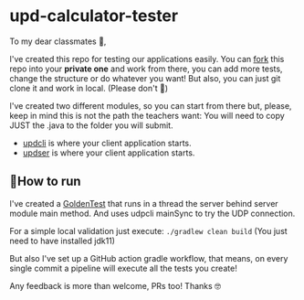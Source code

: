 # upd-calculator-tester
To my dear classmates 💖,

I've created this repo for testing our applications easily.
You can [fork](https://docs.github.com/es/get-started/quickstart/fork-a-repo) this repo into your **private one** and work from there, you can add more tests, change the structure or do whatever you want!
But also, you can just git clone it and work in local. (Please don't 🫠)

I've created two different modules, so you can start from there but, please, keep in mind this is not the path the teachers want: You will need to copy JUST the .java to the folder you will submit.

- [updcli](client/src/main/java/udpcli.java) is where your client application starts.
- [updser](server/src/main/java/udpser.java) is where your client application starts.

## 🏃How to run

I've created a [GoldenTest](src/test/java/GoldenTest.java) that runs in a thread the server behind server module main method.
And uses udpcli mainSync to try the UDP connection.

For a simple local validation just execute:
```./gradlew clean build```
(You just need to have installed jdk11)

But also I've set up a GitHub action gradle workflow, that means, on every single commit a pipeline will execute all the tests you create!


Any feedback is more than welcome, PRs too!
Thanks 🤓
